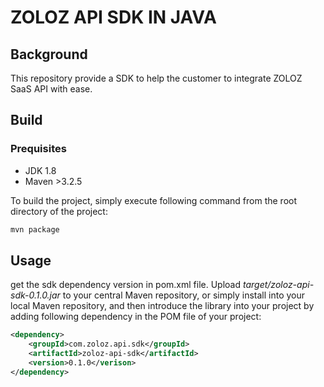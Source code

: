 # ZOLOZ API SDK IN JAVA
## Background
This repository provide a SDK to help the customer to integrate ZOLOZ SaaS API with ease.

## Build
### Prequisites
- JDK 1.8
- Maven >3.2.5

To build the project, simply execute following command from the root directory of the project:
```sh
mvn package
```

## Usage
get the sdk dependency version in pom.xml file.
Upload _target/zoloz-api-sdk-0.1.0.jar_ to your central Maven repository, or simply install into your local Maven repository, and then introduce the library into your project by adding following dependency in the POM file of your project:
```xml
<dependency>
    <groupId>com.zoloz.api.sdk</groupId>
    <artifactId>zoloz-api-sdk</artifactId>
    <version>0.1.0</verison>
</dependency>
```

